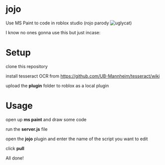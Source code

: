 # jojo
Use MS Paint to code in roblox studio (rojo parody ![uglycat](https://media.discordapp.net/attachments/737532393874784359/939100465256353842/896801464322777160.png))

I know no ones gonna use this but just incase:

# Setup 

clone this repository

install tesseract OCR from https://github.com/UB-Mannheim/tesseract/wiki

upload the **plugin** folder to roblox as a local plugin

# Usage

open up **ms paint** and draw some code 

run the **server.js** file 

open the **jojo** plugin and enter the name of the script you want to edit

click **pull**

All done!
